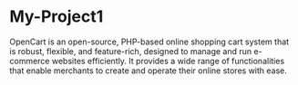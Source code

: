 # My-Project1

OpenCart is an open-source, PHP-based online shopping cart system that is robust, flexible, and feature-rich, designed to manage and run e-commerce websites efficiently. It provides a wide range of functionalities that enable merchants to create and operate their online stores with ease. 



